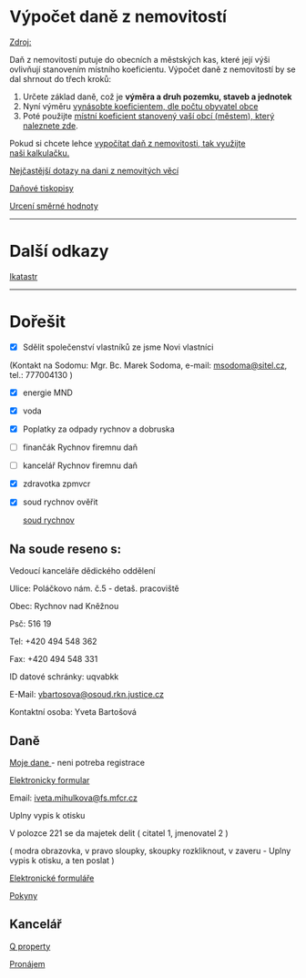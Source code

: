 # Výpočet daně z nemovitostí
 
 <a href="https://www.finance.cz/503479-dan-z-nemovitosti/#Nem11" target="_blank" title="Daň z nemovitosti">Zdroj:</a>

<p>Daň z nemovitostí putuje do obecních a městských kas, které její výši ovlivňují stanovením místního koeficientu. Výpočet daně z nemovitostí by se dal shrnout do třech kroků:</p>

<ol>
	<li>Určete základ daně, což je <strong>výměra a druh pozemku, staveb a jednotek</strong></li>
	<li>Nyní výměru <a href="https://www.financnisprava.cz/cs/dane/dane/dan-z-nemovitych-veci/informace-stanoviska-a-sdeleni/2021/doporuceni-pro-obce-pri-vydavani-obecne-koeficienty">vynásobte koeficientem, dle počtu obyvatel obce</a></li>
	<li>Poté použijte <a href="http://adisreg.mfcr.cz/adistc/adis/idpr_reg/dne/koef/vyhledani.faces" target="_blank" title="Místní koeficient">místní koeficient stanovený vaší obcí (městem), který naleznete zde</a>.</li>
</ol>

<p>Pokud si chcete lehce <a href="https://www.finance.cz/dane-a-mzda/kalkulacky-a-aplikace/nemovitost/" target="_blank" title="Daň z nemovitosti">vypočítat daň z nemovitosti, tak využijte naši&nbsp;kalkulačku.</a></p>





[Nejčastější dotazy na dani z nemovitých věcí](https://www.financnisprava.cz/cs/dane/dane/dan-z-nemovitych-veci/dotazy-a-odpovedi/nejcastejsi-dotazy-na-dani-z-nemovitych)

[Daňové tiskopisy](https://www.financnisprava.cz/cs/dane/danove-tiskopisy)

[Urcení směrné hodnoty](https://www.financnisprava.cz/cs/dane/dane/dan-z-nabyti-nemovitych-veci/urceni-smerne-hodnoty/2020)

-----
# Další odkazy

[Ikatastr](https://www.ikatastr.cz/)

-----

# Dořešit

- [x] Sdělit společenství vlastníků ze jsme Novi vlastníci

(Kontakt na Sodomu: Mgr. Bc. Marek Sodoma, e-mail: msodoma@sitel.cz, tel.: 777004130 )

- [x] energie MND

- [x] voda

- [x] Poplatky za odpady rychnov a dobruska

- [ ] finančák Rychnov firemnu daň

- [ ] kancelář Rychnov firemnu daň

- [x] zdravotka zpmvcr

- [x] soud rychnov ověřit 

   [soud rychnov](https://www.justice.cz/web/okresni-soud-v-rychnove-nad-kneznou)


## Na soude reseno s:


Vedoucí kanceláře dědického oddělení


Ulice: Poláčkovo nám. č.5 - detaš. pracoviště

Obec: Rychnov nad Kněžnou

Psč: 516 19

Tel: +420 494 548 362

Fax: +420 494 548 331

ID datové schránky: uqvabkk

E-Mail: ybartosova@osoud.rkn.justice.cz

Kontaktní osoba: Yveta Bartošová	

## Daně

[Moje dane ](http://mojedane.cz) - neni potreba registrace

[Elektronicky formular](https://adisspr.mfcr.cz/dpr/adis/idpr_epo/epo2/uvod/vstup.faces )

Email: iveta.mihulkova@fs.mfcr.cz

Uplny vypis k otisku

V polozce 221 se da majetek delit ( citatel 1, jmenovatel 2 )

( modra obrazovka, v pravo sloupky, skoupky rozkliknout, v zaveru - 
Uplny vypis k otisku, a ten poslat )

[Elektronické formuláře](https://adisspr.mfcr.cz/pmd/epo/formulare)

[Pokyny](https://adisspr.mfcr.cz/dpr/adis/idpr_pub/dne/dp4/doc/pokyny_dnedp4_2022.pdf)

## Kancelář

[Q property](http://www.qproperty.cz/)

[Pronájem](https://www.pronajemprostor.cz/nemovitost/99/)
